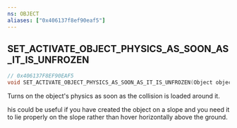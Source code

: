 ```yaml
---
ns: OBJECT
aliases: ["0x406137f8ef90eaf5"]
---
```

## SET_ACTIVATE_OBJECT_PHYSICS_AS_SOON_AS_IT_IS_UNFROZEN

```c
// 0x406137F8EF90EAF5
void SET_ACTIVATE_OBJECT_PHYSICS_AS_SOON_AS_IT_IS_UNFROZEN(Object object, bool ActivatePhysicsWhenUnfrozen);
```

Turns on the object's physics as soon as the collision is loaded around it.

his could be useful if you have created the object on a slope and you need it to lie properly on the slope rather than hover horizontally above the ground.

